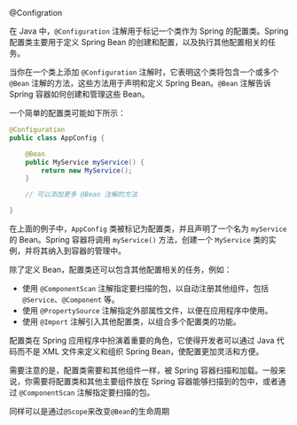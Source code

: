 @Configration

在 Java 中，`@Configuration` 注解用于标记一个类作为 Spring 的配置类。Spring 配置类主要用于定义 Spring Bean 的创建和配置，以及执行其他配置相关的任务。

当你在一个类上添加 `@Configuration` 注解时，它表明这个类将包含一个或多个 `@Bean` 注解的方法，这些方法用于声明和定义 Spring Bean。`@Bean` 注解告诉 Spring 容器如何创建和管理这些 Bean。

一个简单的配置类可能如下所示：

```java
@Configuration
public class AppConfig {

    @Bean
    public MyService myService() {
        return new MyService();
    }

    // 可以添加更多 @Bean 注解的方法

}
```

在上面的例子中，`AppConfig` 类被标记为配置类，并且声明了一个名为 `myService` 的 Bean。Spring 容器将调用 `myService()` 方法，创建一个 `MyService` 类的实例，并将其纳入到容器的管理中。

除了定义 Bean，配置类还可以包含其他配置相关的任务，例如：

- 使用 `@ComponentScan` 注解指定要扫描的包，以自动注册其他组件，包括 `@Service`、`@Component` 等。
- 使用 `@PropertySource` 注解指定外部属性文件，以便在应用程序中使用。
- 使用 `@Import` 注解引入其他配置类，以组合多个配置类的功能。

配置类在 Spring 应用程序中扮演着重要的角色，它使得开发者可以通过 Java 代码而不是 XML 文件来定义和组织 Spring Bean，使配置更加灵活和方便。

需要注意的是，配置类需要和其他组件一样，被 Spring 容器扫描和加载。一般来说，你需要将配置类和其他主要组件放在 Spring 容器能够扫描到的包中，或者通过 `@ComponentScan` 注解指定要扫描的包。

同样可以是通过`@Scope`来改变`@Bean`的生命周期